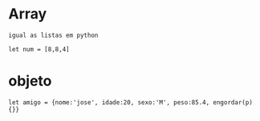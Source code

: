 # Array
    igual as listas em python
    
    let num = [8,8,4]

# objeto
 
    let amigo = {nome:'jose', idade:20, sexo:'M', peso:85.4, engordar(p){}}
